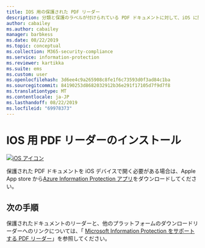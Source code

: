 ```yaml
---
title: IOS 用の保護された PDF リーダー
description: 分類と保護のラベルが付けられている PDF ドキュメントに対して、iOS に閲覧者をインストールする
author: cabailey
ms.author: cabailey
manager: barbkess
ms.date: 08/22/2019
ms.topic: conceptual
ms.collection: M365-security-compliance
ms.service: information-protection
ms.reviewer: kartikka
ms.suite: ems
ms.custom: user
ms.openlocfilehash: 3d6ee4c9a265908c8fe1f6c73593d0f3ad84c1ba
ms.sourcegitcommit: 84190253d8682032912b36e291f17105d7f9d7f8
ms.translationtype: MT
ms.contentlocale: ja-JP
ms.lasthandoff: 08/22/2019
ms.locfileid: "69978373"
---
```

# <a name="install-a-pdf-reader-for-ios"></a>IOS 用 PDF リーダーのインストール

[![iOS アイコン](../media/develop/ios-icon.png)](https://go.microsoft.com/fwlink/?LinkId=325338)

保護された PDF ドキュメントを iOS デバイスで開く必要がある場合は、Apple App store から[Azure Information Protection アプリ](https://go.microsoft.com/fwlink/?LinkId=325338)をダウンロードしてください。

## <a name="next-steps"></a>次の手順

保護されたドキュメントのリーダーと、他のプラットフォームのダウンロードリーダーへのリンクについては、「 [Microsoft Information Protection をサポートする PDF リーダー](protected-pdf-readers.md)」を参照してください。

